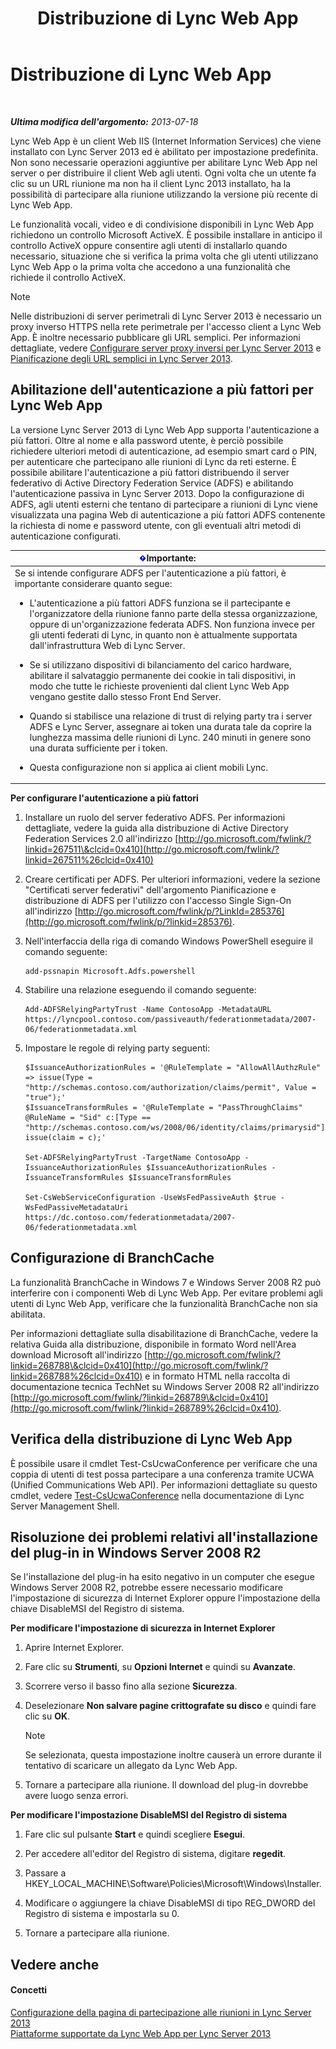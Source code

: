 ﻿---
title: Distribuzione di Lync Web App
TOCTitle: Distribuzione di Lync Web App
ms:assetid: b6301e98-051c-4e4b-8e10-ec922a8f508a
ms:mtpsurl: https://technet.microsoft.com/it-it/library/JJ205190(v=OCS.15)
ms:contentKeyID: 49301739
ms.date: 08/24/2015
mtps_version: v=OCS.15
ms.translationtype: HT
---

# Distribuzione di Lync Web App

 

_**Ultima modifica dell'argomento:** 2013-07-18_

Lync Web App è un client Web IIS (Internet Information Services) che viene installato con Lync Server 2013 ed è abilitato per impostazione predefinita. Non sono necessarie operazioni aggiuntive per abilitare Lync Web App nel server o per distribuire il client Web agli utenti. Ogni volta che un utente fa clic su un URL riunione ma non ha il client Lync 2013 installato, ha la possibilità di partecipare alla riunione utilizzando la versione più recente di Lync Web App.

Le funzionalità vocali, video e di condivisione disponibili in Lync Web App richiedono un controllo Microsoft ActiveX. È possibile installare in anticipo il controllo ActiveX oppure consentire agli utenti di installarlo quando necessario, situazione che si verifica la prima volta che gli utenti utilizzano Lync Web App o la prima volta che accedono a una funzionalità che richiede il controllo ActiveX.


> [!NOTE]
> Nelle distribuzioni di server perimetrali di Lync Server 2013 è necessario un proxy inverso HTTPS nella rete perimetrale per l'accesso client a Lync Web App. È inoltre necessario pubblicare gli URL semplici. Per informazioni dettagliate, vedere <A href="lync-server-2013-setting-up-reverse-proxy-servers.md">Configurare server proxy inversi per Lync Server 2013</A> e <A href="lync-server-2013-planning-for-simple-urls.md">Pianificazione degli URL semplici in Lync Server 2013</A>.



## Abilitazione dell'autenticazione a più fattori per Lync Web App

La versione Lync Server 2013 di Lync Web App supporta l'autenticazione a più fattori. Oltre al nome e alla password utente, è perciò possibile richiedere ulteriori metodi di autenticazione, ad esempio smart card o PIN, per autenticare che partecipano alle riunioni di Lync da reti esterne. È possibile abilitare l'autenticazione a più fattori distribuendo il server federativo di Active Directory Federation Service (ADFS) e abilitando l'autenticazione passiva in Lync Server 2013. Dopo la configurazione di ADFS, agli utenti esterni che tentano di partecipare a riunioni di Lync viene visualizzata una pagina Web di autenticazione a più fattori ADFS contenente la richiesta di nome e password utente, con gli eventuali altri metodi di autenticazione configurati.

<table>
<colgroup>
<col style="width: 100%" />
</colgroup>
<thead>
<tr class="header">
<th><img src="images/Gg412908.important(OCS.15).gif" title="important" alt="important" />Importante:</th>
</tr>
</thead>
<tbody>
<tr class="odd">
<td>Se si intende configurare ADFS per l'autenticazione a più fattori, è importante considerare quanto segue:
<ul>
<li><p>L'autenticazione a più fattori ADFS funziona se il partecipante e l'organizzatore della riunione fanno parte della stessa organizzazione, oppure di un'organizzazione federata ADFS. Non funziona invece per gli utenti federati di Lync, in quanto non è attualmente supportata dall'infrastruttura Web di Lync Server.</p></li>
<li><p>Se si utilizzano dispositivi di bilanciamento del carico hardware, abilitare il salvataggio permanente dei cookie in tali dispositivi, in modo che tutte le richieste provenienti dal client Lync Web App vengano gestite dallo stesso Front End Server.</p></li>
<li><p>Quando si stabilisce una relazione di trust di relying party tra i server ADFS e Lync Server, assegnare ai token una durata tale da coprire la lunghezza massima delle riunioni di Lync. 240 minuti in genere sono una durata sufficiente per i token.</p></li>
<li><p>Questa configurazione non si applica ai client mobili Lync.</p></li>
</ul></td>
</tr>
</tbody>
</table>


**Per configurare l'autenticazione a più fattori**

1.  Installare un ruolo del server federativo ADFS. Per informazioni dettagliate, vedere la guida alla distribuzione di Active Directory Federation Services 2.0 all'indirizzo [http://go.microsoft.com/fwlink/?linkid=267511\&clcid=0x410](http://go.microsoft.com/fwlink/?linkid=267511%26clcid=0x410)

2.  Creare certificati per ADFS. Per ulteriori informazioni, vedere la sezione "Certificati server federativi" dell'argomento Pianificazione e distribuzione di ADFS per l'utilizzo con l'accesso Single Sign-On all'indirizzo [http://go.microsoft.com/fwlink/p/?LinkId=285376](http://go.microsoft.com/fwlink/p/?linkid=285376).

3.  Nell'interfaccia della riga di comando Windows PowerShell eseguire il comando seguente:
    
        add-pssnapin Microsoft.Adfs.powershell

4.  Stabilire una relazione eseguendo il comando seguente:
    
        Add-ADFSRelyingPartyTrust -Name ContosoApp -MetadataURL https://lyncpool.contoso.com/passiveauth/federationmetadata/2007-06/federationmetadata.xml

5.  Impostare le regole di relying party seguenti:
    
        $IssuanceAuthorizationRules = '@RuleTemplate = "AllowAllAuthzRule" => issue(Type = "http://schemas.contoso.com/authorization/claims/permit", Value = "true");'
        $IssuanceTransformRules = '@RuleTemplate = "PassThroughClaims" @RuleName = "Sid" c:[Type == "http://schemas.contoso.com/ws/2008/06/identity/claims/primarysid"]=> issue(claim = c);'
    
        Set-ADFSRelyingPartyTrust -TargetName ContosoApp -IssuanceAuthorizationRules $IssuanceAuthorizationRules -IssuanceTransformRules $IssuanceTransformRules
    
        Set-CsWebServiceConfiguration -UseWsFedPassiveAuth $true -WsFedPassiveMetadataUri https://dc.contoso.com/federationmetadata/2007-06/federationmetadata.xml

## Configurazione di BranchCache

La funzionalità BranchCache in Windows 7 e Windows Server 2008 R2 può interferire con i componenti Web di Lync Web App. Per evitare problemi agli utenti di Lync Web App, verificare che la funzionalità BranchCache non sia abilitata.

Per informazioni dettagliate sulla disabilitazione di BranchCache, vedere la relativa Guida alla distribuzione, disponibile in formato Word nell'Area download Microsoft all'indirizzo [http://go.microsoft.com/fwlink/?linkid=268788\&clcid=0x410](http://go.microsoft.com/fwlink/?linkid=268788%26clcid=0x410) e in formato HTML nella raccolta di documentazione tecnica TechNet su Windows Server 2008 R2 all'indirizzo [http://go.microsoft.com/fwlink/?linkid=268789\&clcid=0x410](http://go.microsoft.com/fwlink/?linkid=268789%26clcid=0x410).

## Verifica della distribuzione di Lync Web App

È possibile usare il cmdlet Test-CsUcwaConference per verificare che una coppia di utenti di test possa partecipare a una conferenza tramite UCWA (Unified Communications Web API). Per informazioni dettagliate su questo cmdlet, vedere [Test-CsUcwaConference](https://docs.microsoft.com/en-us/powershell/module/skype/Test-CsUcwaConference) nella documentazione di Lync Server Management Shell.

## Risoluzione dei problemi relativi all'installazione del plug-in in Windows Server 2008 R2

Se l'installazione del plug-in ha esito negativo in un computer che esegue Windows Server 2008 R2, potrebbe essere necessario modificare l'impostazione di sicurezza di Internet Explorer oppure l'impostazione della chiave DisableMSI del Registro di sistema.

**Per modificare l'impostazione di sicurezza in Internet Explorer**

1.  Aprire Internet Explorer.

2.  Fare clic su **Strumenti**, su **Opzioni Internet** e quindi su **Avanzate**.

3.  Scorrere verso il basso fino alla sezione **Sicurezza**.

4.  Deselezionare **Non salvare pagine crittografate su disco** e quindi fare clic su **OK**.
    

    > [!NOTE]
    > Se selezionata, questa impostazione inoltre causerà un errore durante il tentativo di scaricare un allegato da Lync Web App.



5.  Tornare a partecipare alla riunione. Il download del plug-in dovrebbe avere luogo senza errori.

**Per modificare l'impostazione DisableMSI del Registro di sistema**

1.  Fare clic sul pulsante **Start** e quindi scegliere **Esegui**.

2.  Per accedere all'editor del Registro di sistema, digitare **regedit**.

3.  Passare a HKEY\_LOCAL\_MACHINE\\Software\\Policies\\Microsoft\\Windows\\Installer.

4.  Modificare o aggiungere la chiave DisableMSI di tipo REG\_DWORD del Registro di sistema e impostarla su 0.

5.  Tornare a partecipare alla riunione.

## Vedere anche

#### Concetti

[Configurazione della pagina di partecipazione alle riunioni in Lync Server 2013](lync-server-2013-configuring-the-meeting-join-page.md)  
[Piattaforme supportate da Lync Web App per Lync Server 2013](lync-server-2013-lync-web-app-supported-platforms.md)

